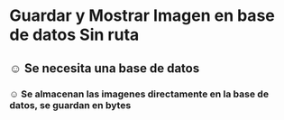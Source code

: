 # Guardar y Mostrar Imagen en base de datos Sin ruta


##  ☺ Se necesita una base de datos


### ☺ Se almacenan las imagenes directamente en la base de datos, se guardan en bytes
